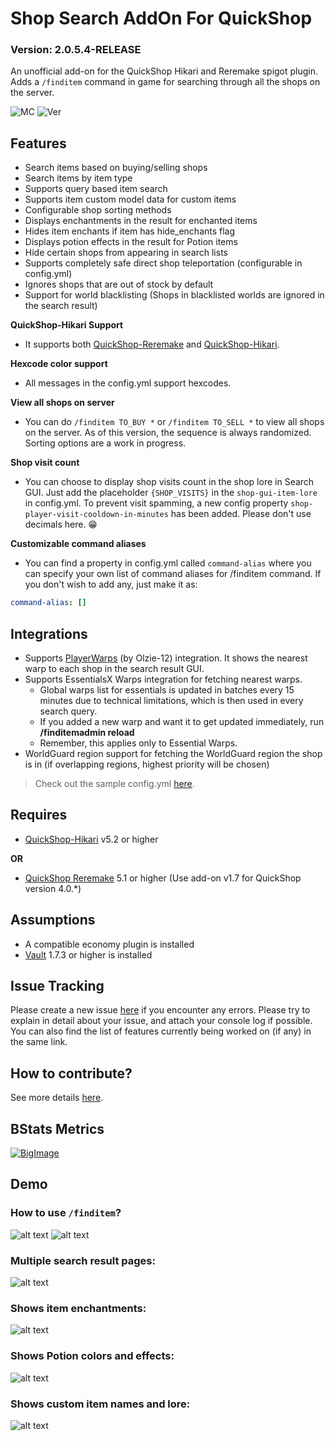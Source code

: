 # Shop Search AddOn For QuickShop
### Version: 2.0.5.4-RELEASE

An unofficial add-on for the QuickShop Hikari and Reremake spigot plugin.
Adds a `/finditem` command in game for searching through all the shops on the server.

![MC](https://img.shields.io/badge/Minecraft-Java%20Edition:%201.16.5%20--%201.20.4-brightgreen)
![Ver](https://img.shields.io/spiget/version/95104?label=Current%20Spigot%20Version)

## Features
- Search items based on buying/selling shops
- Search items by item type
- Supports query based item search
- Supports item custom model data for custom items
- Configurable shop sorting methods
- Displays enchantments in the result for enchanted items
- Hides item enchants if item has hide_enchants flag
- Displays potion effects in the result for Potion items
- Hide certain shops from appearing in search lists
- Supports completely safe direct shop teleportation (configurable in config.yml)
- Ignores shops that are out of stock by default
- Support for world blacklisting (Shops in blacklisted worlds are ignored in the search result)


**QuickShop-Hikari Support**
- It supports both [QuickShop-Reremake](https://www.spigotmc.org/resources/62575/) and [QuickShop-Hikari](https://www.spigotmc.org/resources/100125/).

**Hexcode color support**
- All messages in the config.yml support hexcodes.

**View all shops on server**
- You can do `/finditem TO_BUY *` or `/finditem TO_SELL *` to view all shops on the server. As of this version, the sequence is always randomized. Sorting options are a work in progress.

**Shop visit count**
- You can choose to display shop visits count in the shop lore in Search GUI. Just add the placeholder `{SHOP_VISITS}` in the `shop-gui-item-lore` in config.yml. To prevent visit spamming, a new config property `shop-player-visit-cooldown-in-minutes` has been added. Please don't use decimals here. 😁

**Customizable command aliases**
- You can find a property in config.yml called `command-alias` where you can specify your own list of command aliases for /finditem command. If you don't wish to add any, just make it as:
```yaml
command-alias: []
```

## Integrations
- Supports [PlayerWarps](https://www.spigotmc.org/resources/66692/) (by Olzie-12) integration. It shows the nearest warp to each shop in the search result GUI.
- Supports EssentialsX Warps integration for fetching nearest warps.
    - Global warps list for essentials is updated in batches every 15 minutes due to technical limitations, which is then used in every search query.
    - If you added a new warp and want it to get updated immediately, run **/finditemadmin reload**
    - Remember, this applies only to Essential Warps.
- WorldGuard region support for fetching the WorldGuard region the shop is in (if overlapping regions, highest priority will be chosen)

>Check out the sample config.yml [here](https://github.com/myzticbean/QSFindItemAddOn/wiki/Sample-config.yml).

## Requires
- [QuickShop-Hikari](https://www.spigotmc.org/resources/100125/) v5.2 or higher

**OR**

- [QuickShop Reremake](https://www.spigotmc.org/resources/62575/) 5.1 or higher (Use add-on v1.7 for QuickShop version 4.0.*)

## Assumptions
- A compatible economy plugin is installed
- [Vault](https://www.spigotmc.org/resources/34315/) 1.7.3 or higher is installed

## Issue Tracking
Please create a new issue [here](https://github.com/myzticbean/QSFindItemAddOn/issues) if you encounter any errors. Please try to explain in detail about your issue, and attach your console log if possible.
You can also find the list of features currently being worked on (if any) in the same link.

## How to contribute?
See more details [here](https://github.com/myzticbean/QSFindItemAddOn/blob/master/CONTRIBUTING.md).

## BStats Metrics
[![BigImage](https://bstats.org/signatures/bukkit/QSFindItemAddOn.svg)](https://bstats.org/plugin/bukkit/QSFindItemAddOn/12382)

## Demo
### How to use `/finditem`?
![alt text](https://media.discordapp.net/attachments/1199729484518129775/1208709408658300938/upload_2021-8-22_15-46-29-png.png?ex=65e4455b&is=65d1d05b&hm=cb2b185313ce1c77603490523a5a51cadd588ad4cdbe476549116301b1dd070f&=&format=webp&quality=lossless&width=1000&height=652)
![alt text](https://media.discordapp.net/attachments/1199729484518129775/1208709440866357278/upload_2021-8-22_15-46-34-png.png?ex=65e44563&is=65d1d063&hm=7bd25579f371bf5c5c0b32228a8149dfa17efa0ee39197625e6470b9c5c28fd6&=&format=webp&quality=lossless&width=1000&height=652)
### Multiple search result pages:
![alt text](https://media.discordapp.net/attachments/1199729484518129775/1208709475633205308/upload_2021-8-22_15-50-28-png.png?ex=65e4456b&is=65d1d06b&hm=dc2a5a69bd6dd9ffe28075044075cd06c8ba85dfabca4dd6a2f53eda65380c45&=&format=webp&quality=lossless&width=1000&height=576)
### Shows item enchantments:
![alt text](https://media.discordapp.net/attachments/1199729484518129775/1208709518947524628/upload_2021-8-22_15-47-10-png.png?ex=65e44576&is=65d1d076&hm=7acb37cea96609ab3825bb64d37736aa9738067f9f98f9d391868e9e1276795a&=&format=webp&quality=lossless&width=1000&height=484)
### Shows Potion colors and effects:
![alt text](https://media.discordapp.net/attachments/1199729484518129775/1208709551872937995/upload_2021-8-22_15-52-40-png.png?ex=65e4457d&is=65d1d07d&hm=18331b5f4fc69c7ed8e8706e78dc0e700fb130970c55407a955f2cd9902e1c13&=&format=webp&quality=lossless&width=1000&height=432)
### Shows custom item names and lore:
![alt text](https://media.discordapp.net/attachments/1199729484518129775/1208709590997409802/upload_2021-8-22_15-47-1-png.png?ex=65e44587&is=65d1d087&hm=5a0254d97bb043197ecd1df5409d08d45d62fd117e635c22bca69c53f3b75519&=&format=webp&quality=lossless&width=1000&height=504)